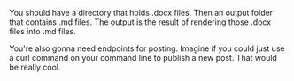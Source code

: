 

You should have a directory that holds .docx files.
Then an output folder that contains .md files.
The output is the result of rendering those .docx files into .md files.


You're also gonna need endpoints for posting.
Imagine if you could just use a curl command on your command line to publish a new post.
That would be really cool.